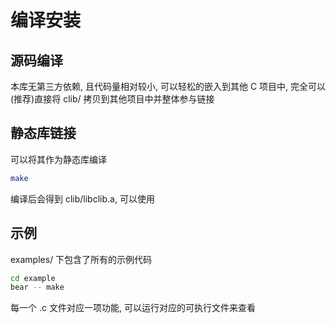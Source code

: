 
# 编译安装

## 源码编译

本库无第三方依赖, 且代码量相对较小, 可以轻松的嵌入到其他 C 项目中, 完全可以(推荐)直接将 clib/ 拷贝到其他项目中并整体参与链接

## 静态库链接

可以将其作为静态库编译

```bash
make
```

编译后会得到 clib/libclib.a, 可以使用

## 示例

examples/ 下包含了所有的示例代码

```bash
cd example
bear -- make
```

每一个 .c 文件对应一项功能, 可以运行对应的可执行文件来查看